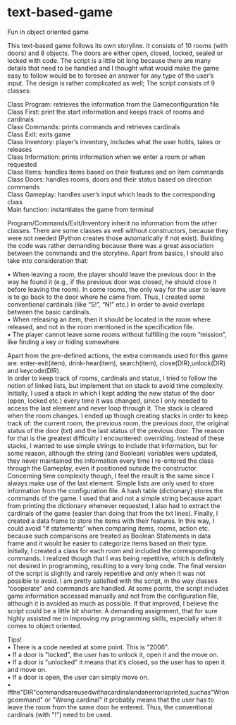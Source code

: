 # text-based-game
Fun in object oriented game


This text-based game follows its own storyline. It consists of 10 rooms (with doors) and 8 objects. The doors are either open, closed, locked, sealed or locked with code. The script is a little bit long because there are many details that need to be handled and I thought what would make the game easy to follow would be to foresee an answer for any type of the user’s input. The design is rather complicated as well; The script consists of 9 classes:

Class Program: retrieves the information from the Gameconfiguration file  
Class First: print the start information and keeps track of rooms and cardinals     
Class Commands: prints commands and retrieves cardinals  
Class Exit: exits game  
Class Inventory: player’s inventory, includes what the user holds, takes or releases  
Class Information: prints information when we enter a room or when requested  
Class Items: handles items based on their features and on item commands  
Class Doors: handles rooms, doors and their status based on direction commands  
Class Gameplay: handles user’s input which leads to the corresponding class  
Main function: instantiates the game from terminal  

Program/Commands/Exit/Inventory inherit no information from the other classes. There are some classes as well without constructors, because they were not needed (Python creates those automatically if not exist). Building the code was rather demanding because there was a great association between the commands and the storyline. Apart from basics, I should also take into consideration that:

• When leaving a room, the player should leave the previous door in the way he found it (e.g., if the previous door was closed, he should close it before leaving the room). In some rooms, the only way for the user to leave is to go back to the door where he came from. Thus, I created some conventional cardinals (like “S!”, “N!” etc.) in order to avoid overlaps between the basic cardinals.  
• When releasing an item, then it should be located in the room where released, and not in the room mentioned in the specification file.  
• The player cannot leave some rooms without fulfilling the room “mission”, like finding a key or hiding somewhere.  

Apart from the pre-defined actions, the extra commands used for this game are: enter-exit(item), drink-hear(item), search(item), close(DIR),unlock(DIR) and keycode(DIR).  
In order to keep track of rooms, cardinals and status, I tried to follow the notion of linked lists, but implement that on stack to avoid time complexity. Initially, I used a stack in which I kept adding the new status of the door (open, locked etc.) every time it was changed, since I only needed to access the last element and never loop through it. The stack is cleared when the room changes. I ended up though creating stacks in order to keep track of: the current room, the previous room, the previous door, the original status of the door (txt) and the last status of the previous door. The reason for that is the greatest difficulty I encountered: overriding. Instead of these stacks, I wanted to use simple strings to include that information, but for some reason, although the string (and Boolean) variables were updated, they never maintained the information every time I re-entered the class through the Gameplay, even if positioned outside the constructor. Concerning time complexity though, I feel the result is the same since I always make use of the last element. Simple lists are only used to store information from the configuration file. A hash table (dictionary) stores the commands of the game. I used that and not a simple string because apart from printing the dictionary whenever requested, I also had to extract the cardinals of the game (easier than doing that from the txt lines). Finally, I created a data frame to store the items with their features. In this way, I could avoid “if statements” when comparing items, rooms, action etc. because such comparisons are treated as Boolean Statements in data frame and it would be easier to categorize items based on their type.  
Initially, I created a class for each room and included the corresponding commands. I realized though that I was being repetitive, which is definitely not desired in programming, resulting to a very long code. The final version of the script is slightly and rarely repetitive and only when it was not possible to avoid. I am pretty satisfied with the script, in the way classes “cooperate” and commands are handled. At some points, the script includes game information accessed manually and not from the configuration file, although it is avoided as much as possible. If that improved, I believe the script could be a little bit shorter. A demanding assignment, that for sure highly assisted me in improving my programming skills, especially when it comes to object oriented.  


Tips!  
• There is a code needed at some point. This is "2006".  
• If a door is "locked", the user has to unlock it, open it and the move on.  
• If a door is "unlocked" it means that it’s closed, so the user has to open it and move on.  
• If a door is open, the user can simply move on.  
• Ifthe"DIR"commandsareusedwithacardinalandanerrorisprinted,suchas"Wrongcommand" or "Wrong cardinal" it probably means that the user has to leave the room from the same door he entered. Thus, the conventional cardinals (with "!") need to be used.
